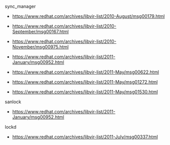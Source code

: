 sync_manager

-  https://www.redhat.com/archives/libvir-list/2010-August/msg00179.html
-  https://www.redhat.com/archives/libvir-list/2010-September/msg00167.html
-  https://www.redhat.com/archives/libvir-list/2010-November/msg00975.html

-  https://www.redhat.com/archives/libvir-list/2011-January/msg00952.html
-  https://www.redhat.com/archives/libvir-list/2011-May/msg00622.html
-  https://www.redhat.com/archives/libvir-list/2011-May/msg01272.html
-  https://www.redhat.com/archives/libvir-list/2011-May/msg01530.html

sanlock

-  https://www.redhat.com/archives/libvir-list/2011-January/msg00952.html

lockd

-  https://www.redhat.com/archives/libvir-list/2011-July/msg00337.html
